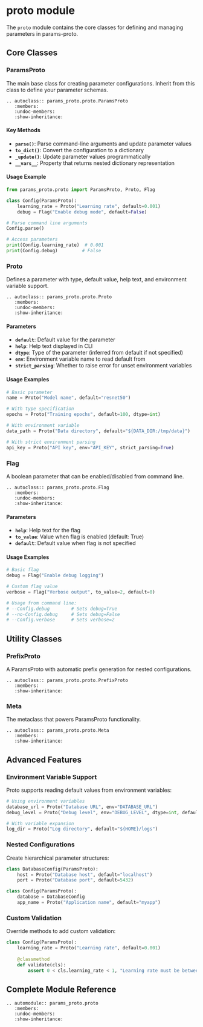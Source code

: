 # proto module

The `proto` module contains the core classes for defining and managing parameters in params-proto.

## Core Classes

### ParamsProto

The main base class for creating parameter configurations. Inherit from this class to define your parameter schemas.

```{eval-rst}
.. autoclass:: params_proto.proto.ParamsProto
   :members:
   :undoc-members:
   :show-inheritance:
```

#### Key Methods

- **`parse()`**: Parse command-line arguments and update parameter values
- **`to_dict()`**: Convert the configuration to a dictionary
- **`_update()`**: Update parameter values programmatically
- **`__vars__`**: Property that returns nested dictionary representation

#### Usage Example

```python
from params_proto.proto import ParamsProto, Proto, Flag

class Config(ParamsProto):
    learning_rate = Proto("Learning rate", default=0.001)
    debug = Flag("Enable debug mode", default=False)

# Parse command line arguments
Config.parse()

# Access parameters
print(Config.learning_rate)  # 0.001
print(Config.debug)         # False
```

### Proto

Defines a parameter with type, default value, help text, and environment variable support.

```{eval-rst}
.. autoclass:: params_proto.proto.Proto
   :members:
   :undoc-members:
   :show-inheritance:
```

#### Parameters

- **`default`**: Default value for the parameter
- **`help`**: Help text displayed in CLI
- **`dtype`**: Type of the parameter (inferred from default if not specified)
- **`env`**: Environment variable name to read default from
- **`strict_parsing`**: Whether to raise error for unset environment variables

#### Usage Examples

```python
# Basic parameter
name = Proto("Model name", default="resnet50")

# With type specification
epochs = Proto("Training epochs", default=100, dtype=int)

# With environment variable
data_path = Proto("Data directory", default="${DATA_DIR:/tmp/data}")

# With strict environment parsing
api_key = Proto("API key", env="API_KEY", strict_parsing=True)
```

### Flag

A boolean parameter that can be enabled/disabled from command line.

```{eval-rst}
.. autoclass:: params_proto.proto.Flag
   :members:
   :undoc-members:
   :show-inheritance:
```

#### Parameters

- **`help`**: Help text for the flag
- **`to_value`**: Value when flag is enabled (default: True)
- **`default`**: Default value when flag is not specified

#### Usage Examples

```python
# Basic flag
debug = Flag("Enable debug logging")

# Custom flag value
verbose = Flag("Verbose output", to_value=2, default=0)

# Usage from command line:
# --Config.debug        # Sets debug=True
# --no-Config.debug     # Sets debug=False
# --Config.verbose      # Sets verbose=2
```

## Utility Classes

### PrefixProto

A ParamsProto with automatic prefix generation for nested configurations.

```{eval-rst}
.. autoclass:: params_proto.proto.PrefixProto
   :members:
   :show-inheritance:
```

### Meta

The metaclass that powers ParamsProto functionality.

```{eval-rst}
.. autoclass:: params_proto.proto.Meta
   :members:
   :show-inheritance:
```

## Advanced Features

### Environment Variable Support

Proto supports reading default values from environment variables:

```python
# Using environment variables
database_url = Proto("Database URL", env="DATABASE_URL")
debug_level = Proto("Debug level", env="DEBUG_LEVEL", dtype=int, default=0)

# With variable expansion
log_dir = Proto("Log directory", default="${HOME}/logs")
```

### Nested Configurations

Create hierarchical parameter structures:

```python
class DatabaseConfig(ParamsProto):
    host = Proto("Database host", default="localhost")
    port = Proto("Database port", default=5432)

class Config(ParamsProto):
    database = DatabaseConfig
    app_name = Proto("Application name", default="myapp")
```

### Custom Validation

Override methods to add custom validation:

```python
class Config(ParamsProto):
    learning_rate = Proto("Learning rate", default=0.001)
    
    @classmethod
    def validate(cls):
        assert 0 < cls.learning_rate < 1, "Learning rate must be between 0 and 1"
```

## Complete Module Reference

```{eval-rst}
.. automodule:: params_proto.proto
   :members:
   :undoc-members:
   :show-inheritance:
```